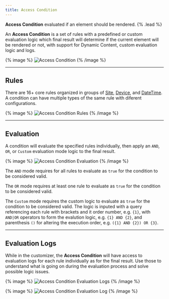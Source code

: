 ```yaml
---
title: Access Condition
---
```


**Access Condition** evaluated if an element should be rendered. {% .lead %}

An **Access Condition** is a set of rules with a predefined or custom evaluation logic which final result will determine if the current element will be rendered or not, with support for Dynamic Content, custom evaluation logic and logs.

{% image %}
![Access Condition](/assets/ytp/access/access-condition.webp)
{% /image %}

---

## Rules

There are 16+ core rules organized in groups of [Site](./rules/site), [Device](./rules/device), and [DateTime](./rules/datetime). A condition can have multiple types of the same rule with diferent configurations.

{% image %}
![Access Condition Rules](/assets/ytp/access/access-condition-rules.webp)
{% /image %}

---

## Evaluation

A condition will evaluate the specified rules individually, then apply an `AND`, `OR`, or `Custom` evaluation mode logic to the final result.

{% image %}
![Access Condition Evaluation](/assets/ytp/access/access-condition-evaluation.webp)
{% /image %}

The `AND` mode requires for all rules to evaluate as `true` for the condition to be considered valid.

The `OR` mode requires at least one rule to evaluate as `true` for the condition to be considered valid.

The `Custom` mode requires the custom logic to evaluate as `true` for the condition to be considered valid. The logic is inputed with a query referencing each rule with brackets and it order number, e.g. `{1}`, with `AND|OR` operators to form the evalution logic, e.g. `{1} AND {2}`, and parenthesis `()` for altering the execution order, e.g. `({1} AND {2}) OR {3}`.

---

## Evaluation Logs

While in the customizer, the **Access Condition** will have access to evaluation logs for each rule individually as for the final result. Use those to understand what is going on during the evaluation process and solve possible logic issues.

{% image %}
![Access Condition Evaluation Logs](/assets/ytp/access/access-condition-logs.webp)
{% /image %}

{% image %}
![Access Condition Evaluation Log](/assets/ytp/access/access-condition-log.webp)
{% /image %}
